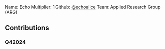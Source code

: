 Name: Echo
Multiplier: 1
Github: [@echoalice](https://github.com/echoalice)
Team: Applied Research Group (ARG)

## Contributions
### Q42024
